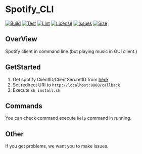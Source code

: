 # Spotify\_CLI
[![Build](https://github.com/isso0424/CLI_Spotify/workflows/Build/badge.svg)](https://github.com/isso0424/CLI_Spotify/actions?query=workflow%3ABuild)
[![Test](https://github.com/isso0424/CLI_Spotify/workflows/Test/badge.svg)](https://github.com/isso0424/CLI_Spotify/actions?query=workflow%3ATest)
[![Lint](https://github.com/isso0424/CLI_Spotify/workflows/Lint/badge.svg)](https://github.com/isso0424/CLI_Spotify/actions?query=workflow%3ALint)
[![License](https://img.shields.io/github/license/isso0424/CLI_Spotify)](https://github.com/isso0424/CLI_Spotify/blob/master/LICENSE)
[![Issues](https://img.shields.io/github/issues/isso0424/CLI_Spotify)](https://github.com/isso0424/CLI_Spotify/issues?q=is%3Aissue+is%3Aopen+sort%3Aupdated-desc)
[![Size](https://img.shields.io/github/repo-size/isso0424/CLI_Spotify)](https://github.com/isso0424/CLI_Spotify)

## OverView
Spotify client in command line.(but playing music in GUI client.)  

## GetStarted
1. Get spotify ClientID/ClientSercretID from [here](https://developer.spotify.com/dashboard/applications)
2. Set redirect URI to `http://localhost:8888/callback`
3. Execute `sh install.sh`

## Commands
You can check command execute `help` command in running.

## Other
If you get problems, we want you to make issues.
